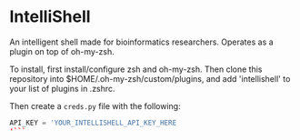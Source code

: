 # IntelliShell

An intelligent shell made for bioinformatics researchers. Operates as a plugin on top of oh-my-zsh.

To install, first install/configure zsh and oh-my-zsh. Then clone this repository into $HOME/.oh-my-zsh/custom/plugins, and add 'intellishell' to your list of plugins in .zshrc.

Then create a `creds.py` file with the following:

```python
API_KEY = 'YOUR_INTELLISHELL_API_KEY_HERE
'```
